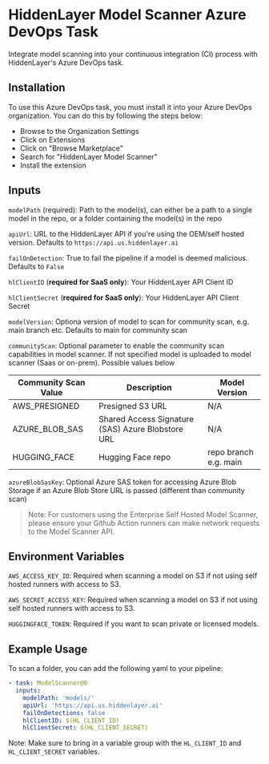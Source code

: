 # HiddenLayer Model Scanner Azure DevOps Task

Integrate model scanning into your continuous integration (CI) process with HiddenLayer's Azure DevOps task.

## Installation

To use this Azure DevOps task, you must install it into your Azure DevOps organization. You can do this by following the steps below:
* Browse to the Organization Settings
* Click on Extensions
* Click on "Browse Marketplace"
* Search for "HiddenLayer Model Scanner"
* Install the extension

## Inputs

`modelPath` (required): Path to the model(s), can either be a path to a single model in the repo, or a folder containing the model(s) in the repo

`apiUrl`: URL to the HiddenLayer API if you're using the OEM/self hosted version. Defaults to `https://api.us.hiddenlayer.ai`

`failOnDetection`: True to fail the pipeline if a model is deemed malicious. Defaults to `False`

`hlClientID` (**required for SaaS only**): Your HiddenLayer API Client ID

`hlClientSecret` (**required for SaaS only**): Your HiddenLayer API Client Secret

`modelVersion`: Optiona version of model to scan for community scan, e.g. main branch etc. Defaults to main for community scan

`communityScan`: Optional parameter to enable the community scan capabilities in model scanner. If not specified model is uploaded to model scanner (Saas or on-prem). Possible values below

| Community Scan Value | Description | Model Version |
| -------------------- | ----------- | ------------- |
| AWS_PRESIGNED        | Presigned S3 URL | N/A |
| AZURE_BLOB_SAS       | Shared Access Signature (SAS) Azure Blobstore URL | N/A |
| HUGGING_FACE         | Hugging Face repo | repo branch e.g. main |

`azureBlobSasKey`: Optional Azure SAS token for accessing Azure Blob Storage if an Azure Blob Store URL is passed (different than community scan)

> Note: For customers using the Enterprise Self Hosted Model Scanner, please ensure your Github Action runners can make network requests to the Model Scanner API.

## Environment Variables

`AWS_ACCESS_KEY_ID`: Required when scanning a model on S3 if not using self hosted runners with access to S3.

`AWS_SECRET_ACCESS_KEY`: Required when scanning a model on S3 if not using self hosted runners with access to S3.

`HUGGINGFACE_TOKEN`: Required if you want to scan private or licensed models.  

## Example Usage

To scan a folder, you can add the following yaml to your pipeline:

```yaml
- task: ModelScanner@0
  inputs:
    modelPath: 'models/'
    apiUrl: 'https://api.us.hiddenlayer.ai'
    failOnDetections: false
    hlClientID: $(HL_CLIENT_ID)
    hlClientSecret: $(HL_CLIENT_SECRET)
```

Note: Make sure to bring in a variable group with the `HL_CLIENT_ID` and `HL_CLIENT_SECRET` variables.
